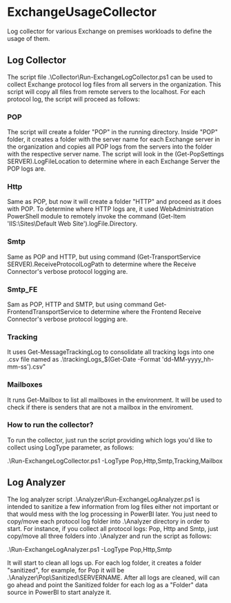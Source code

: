 # ExchangeUsageCollector
Log collector for various Exchange on premises workloads to define the usage of them.

## Log Collector

The script file .\Collector\Run-ExchangeLogCollector.ps1 can be used to collect Exchange protocol log files from all servers in the organization. This script will copy all files from remote servers to the localhost. For each protocol log, the script will proceed as follows:

### POP

The script will create a folder "POP" in the running directory. Inside "POP" folder, it creates a folder with the server name for each Exchange server in the organization and copies all POP logs from the servers into the folder with the respective server name. The script will look in the (Get-PopSettings SERVER).LogFileLocation to determine where in each Exchange Server the POP logs are.

### Http

Same as POP, but now it will create a folder "HTTP" and proceed as it does with POP. To determine where HTTP logs are, it used WebAdministration PowerShell module to remotely invoke the command (Get-Item 'IIS:\Sites\Default Web Site').logFile.Directory.

### Smtp

Same as POP and HTTP, but using command (Get-TransportService SERVER).ReceiveProtocolLogPath to determine where the Receive Connector's verbose protocol logging are.

### Smtp_FE

Sam as POP, HTTP and SMTP, but using command Get-FrontendTransportService to determine where the Frontend Receive Connector's verbose protocol logging are.

### Tracking

It uses Get-MessageTrackingLog to consolidate all tracking logs into one .csv file named as .\trackingLogs_$(Get-Date -Format 'dd-MM-yyyy_hh-mm-ss').csv"

### Mailboxes

It runs Get-Mailbox to list all mailboxes in the environment. It will be used to check if there is senders that are not a mailbox in the enviroment.

### How to run the collector?

To run the collector, just run the script providing which logs you'd like to collect using LogType parameter, as follows:

.\Run-ExchangeLogCollector.ps1 -LogType Pop,Http,Smtp,Tracking,Mailbox

## Log Analyzer

The log analyzer script .\Analyzer\Run-ExchangeLogAnalyzer.ps1 is intended to sanitize a few information from log files either not important or that would mess with the log processing in PowerBI later. You just need to copy/move each protocol log folder into .\Analyzer directory in order to start. For instance, if you collect all protocol logs: Pop, Http and Smtp, just copy/move all three folders into .\Analyzer and run the script as follows:

.\Run-ExchangeLogAnalyzer.ps1 -LogType Pop,Http,Smtp

It will start to clean all logs up. For each log folder, it creates a folder "sanitized", for example, for Pop it will be .\Analyzer\Pop\Sanitized\SERVERNAME. After all logs are cleaned, will can go ahead and point the Sanitized folder for each log as a "Folder" data source in PowerBI to start analyze it.